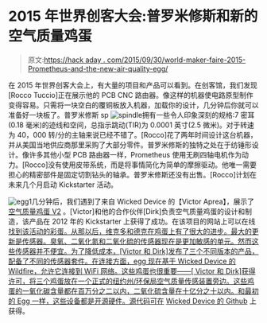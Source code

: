 # 2015 年世界创客大会:普罗米修斯和新的空气质量鸡蛋

> 原文:[https://hack aday . com/2015/09/30/world-maker-faire-2015-Prometheus-and-the-new-air-quality-egg/](https://hackaday.com/2015/09/30/world-maker-faire-2015-prometheus-and-the-new-air-quality-egg/)

在 2015 年世界创客大会上，有大量的项目和产品可以看到。在创客馆，我们发现[Rocco Tuccio]正在展示他的 PCB CNC 路由器。像这样的机器使电路原型制作变得容易。只需将一块空白的覆铜板放入机器，加载你的设计，几分钟后你就可以准备好一块板了。普罗米修斯 sp ![spindle](../Images/63e93d1ae9d495f50ec69a8fed7ec8f0.png)拥有一些令人印象深刻的规格:7 密耳(0.18 毫米)的迹线和空间，总指示跳动(TIR)为 0.0001 英寸(2.5 微米)。对于转速为 40，000 转/分的主轴来说已经不错了。[Rocco]花了两年时间设计这台机器，并从美国当地供应商那里采购了大部分零件。普罗米修斯的独特之处在于纺锤形设计。像许多其他小型 PCB 路由器一样，Prometheus 使用无刷四轴电机作为动力。[Rocco]没有使用皮带系统，而是将事情简化为简单的摩擦驱动。他唯一需要担心的精密部件是固定切割钻头的轴承。普罗米修斯还没有出售。[Rocco]计划在未来几个月启动 Kickstarter 活动。

![egg1](../Images/4ed7ba154f85c31d9f4eb4c409e98c62.png)几分钟后，我们遇到了来自 Wicked Device 的【Victor Aprea】，展示了[空气质量鸡蛋 V2](http://shop.wickeddevice.com/product-category/air-quality-egg/) 。[Victor]和他的合作伙伴[Dirk]负责空气质量鸡蛋的设计和制造，该产品在 2012 年的 Kickstarter 上获得了成功。在该项目的网站上可以在线[找到该活动的彩蛋。从那以后，维克多和德克在鸡蛋上有了很大的进步。最大的更新是传感器。臭氧、二氧化氮和二氧化硫的传感器现在是更加敏感的单元。然而这些传感器并不便宜。为了降低成本，[Victor 和 Dirk]发布了三个不同版本的产品，配备了不同的传感器套件。在连接方面，egg 现在基于 Wicked Device 的 Wildfire，允许它连接到 WiFi 网络。这些鸡蛋也很重要——[ Victor 和 Dirk]获得许可，将三个鸡蛋放在一个正式的纽约州/环保局空气质量传感装置旁边。这些鸡蛋的一氧化碳含量都在百万分之二以内，二氧化硫含量在十亿分之十以内。和最初的 Egg 一样，这些设备都是开源硬件。源代码可在](http://airqualityegg.com/) [Wicked Device 的 Github](https://github.com/WickedDevice) 上获得。